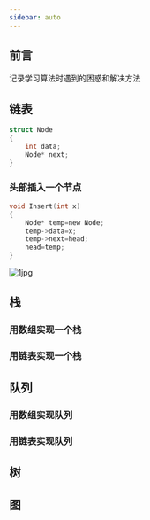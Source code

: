 ```yaml
---
sidebar: auto
---
```


## 前言
记录学习算法时遇到的困惑和解决方法
<!-- 放照片格式  <img :src="$withBase('../imgs/png1.png')" alt="png1"> -->
## 链表
~~~c
struct Node
{
    int data;
    Node* next;
}
~~~
### 头部插入一个节点
~~~c
void Insert(int x)
{
    Node* temp=new Node;
    temp->data=x;
    temp->next=head;
    head=temp;
}
~~~
<img class="custom" :src="$withBase('/imgs/1.jpg')" alt="1jpg">

<!-- ![An image](/imgs/1.jpg) -->

## 栈

### 用数组实现一个栈

### 用链表实现一个栈

## 队列

### 用数组实现队列

### 用链表实现队列

## 树

## 图